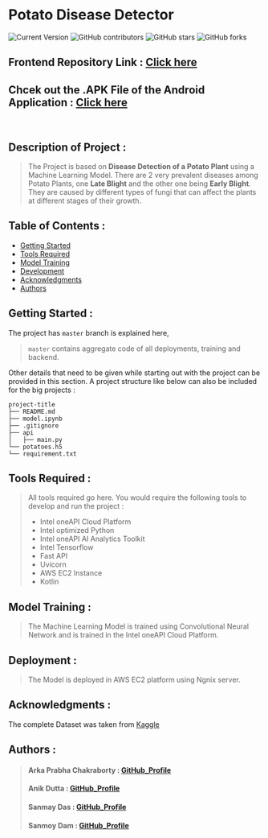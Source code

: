 # Potato Disease Detector

![Current Version](https://img.shields.io/badge/version-v0.1-blue)
![GitHub contributors](https://img.shields.io/github/contributors/TakeTalk/Intel-Hackathon)
![GitHub stars](https://img.shields.io/github/stars/TakeTalk/Intel-Hackathon?style=social)
![GitHub forks](https://img.shields.io/github/forks/TakeTalk/Intel-Hackathon?style=social)

## Frontend Repository Link : [Click here](https://github.com/TakeTalk/potato-frontend)
## Chcek out the .APK File of the Android Application : [Click here](https://drive.google.com/drive/folders/1geM-8F7syNjUUHjNwwDO6axypwL_EMJO?usp=share_link)

<br>


## Description of Project :
>The Project is based on **Disease Detection of a Potato Plant** using a Machine Learning Model. There are 2 very prevalent diseases among Potato Plants, one **Late Blight** and the other one being **Early Blight**.  They are caused by different types of fungi that can affect the plants at different stages of their growth.


## Table of Contents :
- [Getting Started](#getting-started)
- [Tools Required](#tools-required)
- [Model Training](#model-training)
- [Development](#development)
- [Acknowledgments](#acknowledgments)
- [Authors](#authors)

## Getting Started :

The project has `master` branch is explained here,

> `master` contains aggregate code of all deployments, training and backend.

Other details that need to be given while starting out with the project can be provided in this section. A project structure like below can also be included for the big projects :

	project-title
	├── README.md
	├── model.ipynb
	├── .gitignore
	├── api
	│   ├── main.py
	└── potatoes.h5
	└── requirement.txt


## Tools Required :

>All tools required go here. You would require the following tools to develop and run the project :
>
>*  Intel oneAPI Cloud Platform
>* Intel optimized Python
>* Intel oneAPI AI Analytics Toolkit
>* Intel Tensorflow
>* Fast API
>* Uvicorn
>* AWS EC2 Instance
>* Kotlin

## Model Training :
> The Machine Learning Model is trained using Convolutional Neural Network and is trained in the Intel oneAPI Cloud Platform.

## Deployment :

>The Model is deployed in AWS EC2 platform using Ngnix server.

## Acknowledgments :

The complete Dataset was taken from [Kaggle](https://www.kaggle.com/datasets/arjuntejaswi/plant-village)

## Authors :

>#### Arka Prabha Chakraborty : [GitHub_Profile](https://github.com/arka-2204)
>#### Anik Dutta : [GitHub_Profile](https://github.com/anik0810)
>#### Sanmay Das : [GitHub_Profile](https://github.com/sanmay321)
>#### Sanmoy Dam : [GitHub_Profile](https://github.com/Sanmoy-2002)

[//]: # (HyperLinks)

[GitHub Repository]: https://github.com/TakeTalk/Intel-Hackathon
[GitHub Pages]: https://madhur-taneja.github.io/README-Template
[CONTRIBUTING.md]: https://github.com/TakeTalk/Intel-Hackathon/blob/master/CONTRIBUTING.md
[tags]: https://github.com/TakeTalk/Intel-Hackathon/tags


[contributors]: https://github.com/TakeTalk/Intel-Hackathon/contributors

